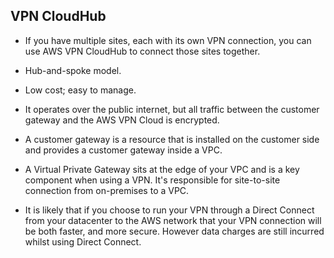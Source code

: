 ## VPN CloudHub

- If you have multiple sites, each with its own VPN connection, you can use AWS VPN CloudHub to connect those sites together.

- Hub-and-spoke model.

- Low cost; easy to manage.

- It operates over the public internet, but all traffic between the customer gateway and the AWS VPN Cloud is encrypted.

- A customer gateway is a resource that is installed on the customer side and provides a customer gateway inside a VPC.

- A Virtual Private Gateway sits at the edge of your VPC and is a key component when using a VPN. It's responsible for site-to-site connection from on-premises to a VPC.

- It is likely that if you choose to run your VPN through a Direct Connect from your datacenter to the AWS network that your VPN connection will be both faster, and more secure. However data charges are still incurred whilst using Direct Connect.

